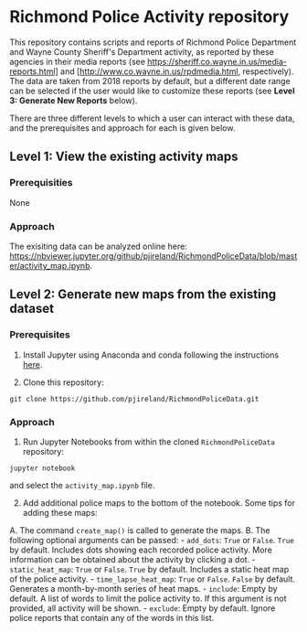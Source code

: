 # Richmond Police Activity repository

This repository contains scripts and reports of Richmond Police Department and Wayne
County Sheriff's Department activity, as reported by these agencies in their
media reports (see https://sheriff.co.wayne.in.us/media-reports.html]
and [http://www.co.wayne.in.us/rpdmedia.html, respectively).
The data are taken from 2018 reports by default, but 
a different date range can be selected if the user would like to customize
these reports (see **Level 3: Generate New Reports** below).

There are three different levels to which a user can interact with these data,
and the prerequisites and approach for each is given below.

## Level 1: View the existing activity maps

### Prerequisities

None

### Approach

The exisiting data can be analyzed online here:
https://nbviewer.jupyter.org/github/pjireland/RichmondPoliceData/blob/master/activity_map.ipynb.

## Level 2: Generate new maps from the existing dataset

### Prerequisites

1. Install Jupyter using Anaconda and conda following the instructions
[here](https://jupyter.readthedocs.io/en/latest/install.html#id3).

2. Clone this repository:

```
git clone https://github.com/pjireland/RichmondPoliceData.git
```

### Approach

1. Run Jupyter Notebooks from within the cloned `RichmondPoliceData` repository:

```
jupyter notebook
```

and select the `activity_map.ipynb` file.

2. Add additional police maps to the bottom of the notebook.  Some tips for adding these maps:

  A. The command `create_map()` is called to generate the maps.
  B. The following optional arguments can be passed:
     - `add_dots`: `True` or `False`. `True` by default. Includes dots showing each recorded police activity.
        More information can be obtained about the activity by clicking a dot.
     - `static_heat_map`: `True` or `False`. `True` by default.  Includes a static heat map of the police 
        activity.
     - `time_lapse_heat_map`: `True` or `False`. `False` by default.  Generates a month-by-month series
        of heat maps.
     - `include`: Empty by default.  A list of words to limit the police activity to. If this argument is 
        not provided, all activity will be shown.
     - `exclude`: Empty by default. Ignore police reports that contain any of the words in this list.

